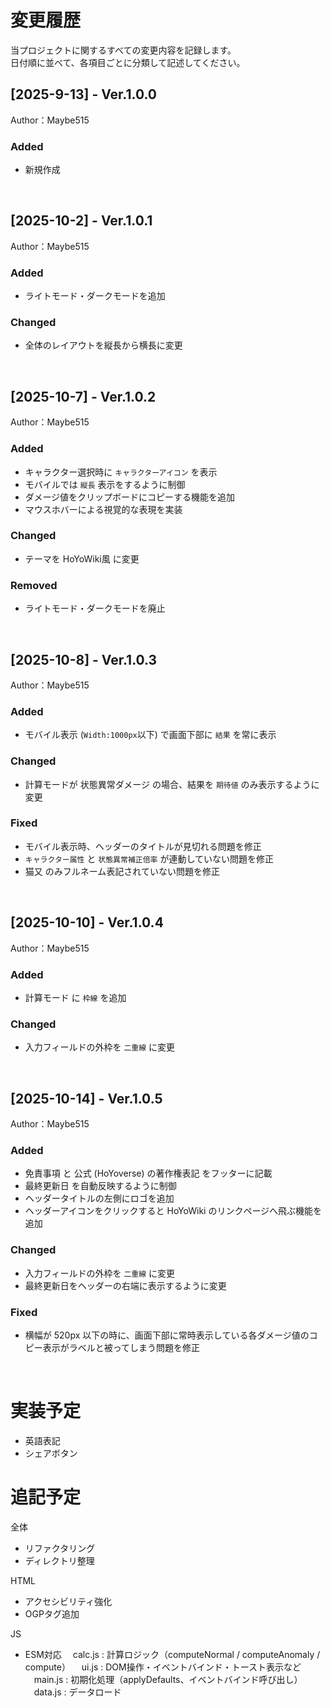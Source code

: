 # 変更履歴
当プロジェクトに関するすべての変更内容を記録します。<br>
日付順に並べて、各項目ごとに分類して記述してください。

## [2025-9-13] - Ver.1.0.0
Author：Maybe515

### Added
- 新規作成

<br>

## [2025-10-2] - Ver.1.0.1
Author：Maybe515

### Added
- ライトモード・ダークモードを追加

### Changed
- 全体のレイアウトを縦長から横長に変更

<br>

## [2025-10-7] - Ver.1.0.2
Author：Maybe515

### Added
- キャラクター選択時に `キャラクターアイコン` を表示
- モバイルでは `縦長` 表示をするように制御
- ダメージ値をクリップボードにコピーする機能を追加
- マウスホバーによる視覚的な表現を実装

### Changed
- テーマを HoYoWiki風 に変更

### Removed
- ライトモード・ダークモードを廃止

<br>

## [2025-10-8] - Ver.1.0.3
Author：Maybe515

### Added
- モバイル表示 (`Width:1000px`以下) で画面下部に `結果` を常に表示

### Changed
- 計算モードが 状態異常ダメージ の場合、結果を `期待値` のみ表示するように変更

### Fixed
- モバイル表示時、ヘッダーのタイトルが見切れる問題を修正
- `キャラクター属性` と `状態異常補正倍率` が連動していない問題を修正
- 猫又 のみフルネーム表記されていない問題を修正

<br>

## [2025-10-10] - Ver.1.0.4
Author：Maybe515

### Added
- 計算モード に `枠線` を追加

### Changed
- 入力フィールドの外枠を `二重線` に変更

<br>

## [2025-10-14] - Ver.1.0.5
Author：Maybe515

### Added
- 免責事項 と 公式 (HoYoverse) の著作権表記 をフッターに記載
- 最終更新日 を自動反映するように制御
- ヘッダータイトルの左側にロゴを追加
- ヘッダーアイコンをクリックすると HoYoWiki のリンクページへ飛ぶ機能を追加

### Changed
- 入力フィールドの外枠を `二重線` に変更
- 最終更新日をヘッダーの右端に表示するように変更

### Fixed
- 横幅が 520px 以下の時に、画面下部に常時表示している各ダメージ値のコピー表示がラベルと被ってしまう問題を修正

<br>

# 実装予定
- 英語表記
- シェアボタン


# 追記予定
全体
- リファクタリング
- ディレクトリ整理

HTML
- アクセシビリティ強化
- OGPタグ追加

JS
- ESM対応
　calc.js : 計算ロジック（computeNormal / computeAnomaly / compute）
　ui.js : DOM操作・イベントバインド・トースト表示など
　main.js : 初期化処理（applyDefaults、イベントバインド呼び出し）
　data.js : データロード